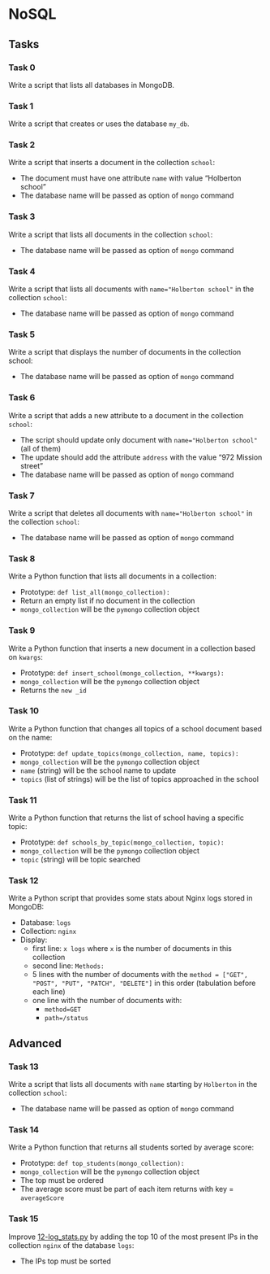 # NoSQL

## Tasks

### Task 0
Write a script that lists all databases in MongoDB.

### Task 1
Write a script that creates or uses the database `my_db`.

### Task 2
Write a script that inserts a document in the collection `school`:
- The document must have one attribute `name` with value “Holberton school”
- The database name will be passed as option of `mongo` command

### Task 3
Write a script that lists all documents in the collection `school`:
- The database name will be passed as option of `mongo` command

### Task 4
Write a script that lists all documents with `name="Holberton school"` in the collection `school`:
- The database name will be passed as option of `mongo` command

### Task 5
Write a script that displays the number of documents in the collection school:
- The database name will be passed as option of `mongo` command

### Task 6
Write a script that adds a new attribute to a document in the collection `school`:
- The script should update only document with `name="Holberton school"` (all of them)
- The update should add the attribute `address` with the value “972 Mission street”
- The database name will be passed as option of `mongo` command

### Task 7
Write a script that deletes all documents with `name="Holberton school"` in the collection `school`:
- The database name will be passed as option of `mongo` command

### Task 8
Write a Python function that lists all documents in a collection:
- Prototype: `def list_all(mongo_collection):`
- Return an empty list if no document in the collection
- `mongo_collection` will be the `pymongo` collection object

### Task 9
Write a Python function that inserts a new document in a collection based on `kwargs`:
- Prototype: `def insert_school(mongo_collection, **kwargs):`
- `mongo_collection` will be the `pymongo` collection object
- Returns the `new _id`

### Task 10
Write a Python function that changes all topics of a school document based on the name:
- Prototype: `def update_topics(mongo_collection, name, topics):`
- `mongo_collection` will be the `pymongo` collection object
- `name` (string) will be the school name to update
- `topics` (list of strings) will be the list of topics approached in the school

### Task 11
Write a Python function that returns the list of school having a specific topic:
- Prototype: `def schools_by_topic(mongo_collection, topic):`
- `mongo_collection` will be the `pymongo` collection object
- `topic` (string) will be topic searched

### Task 12
Write a Python script that provides some stats about Nginx logs stored in MongoDB:
- Database: `logs`
- Collection: `nginx`
- Display:
	- first line: `x logs` where `x` is the number of documents in this collection
	- second line: `Methods:`
	- 5 lines with the number of documents with the `method = ["GET", "POST", "PUT", "PATCH", "DELETE"]` in this order (tabulation before each line)
	- one line with the number of documents with:
		- `method=GET`
		- `path=/status`

## Advanced

### Task 13
Write a script that lists all documents with `name` starting by `Holberton` in the collection `school`:
- The database name will be passed as option of `mongo` command

### Task 14
Write a Python function that returns all students sorted by average score:
- Prototype: `def top_students(mongo_collection):`
- `mongo_collection` will be the `pymongo` collection object
- The top must be ordered
- The average score must be part of each item returns with key = `averageScore`

### Task 15
Improve [12-log_stats.py](12-log_stats.py) by adding the top 10 of the most present IPs in the collection `nginx` of the database `logs`:
- The IPs top must be sorted
